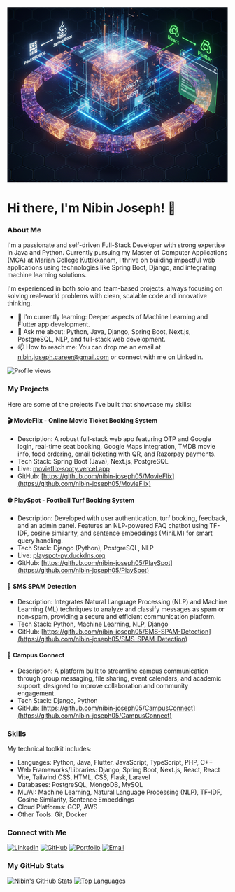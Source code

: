 <img src="https://github.com/nibin-joseph05/nibin-joseph05/blob/main/readme.png?raw=true" alt="Banner" style="width: 100%; height: 400px; object-fit: cover;"/>

# Hi there, I'm Nibin Joseph! 👋
 
### About Me

I'm a passionate and self-driven Full-Stack Developer with strong expertise in Java and Python. Currently pursuing my Master of Computer Applications (MCA) at Marian College Kuttikkanam, I thrive on building impactful web applications using technologies like Spring Boot, Django, and integrating machine learning solutions.

I'm experienced in both solo and team-based projects, always focusing on solving real-world problems with clean, scalable code and innovative thinking.

-   🌱 I'm currently learning: Deeper aspects of Machine Learning and Flutter app development.
-   💬 Ask me about: Python, Java, Django, Spring Boot, Next.js, PostgreSQL, NLP, and full-stack web development.
-   📫 How to reach me: You can drop me an email at nibin.joseph.career@gmail.com or connect with me on LinkedIn.

![Profile views](https://komarev.com/ghpvc/?username=nibin-joseph05&color=blue)

### My Projects

Here are some of the projects I've built that showcase my skills:

#### 🎬 MovieFlix - Online Movie Ticket Booking System
* Description: A robust full-stack web app featuring OTP and Google login, real-time seat booking, Google Maps integration, TMDB movie info, food ordering, email ticketing with QR, and Razorpay payments.
* Tech Stack: Spring Boot (Java), Next.js, PostgreSQL
* Live: [movieflix-sooty.vercel.app](https://movieflix-sooty.vercel.app)
* GitHub: [https://github.com/nibin-joseph05/MovieFlix](https://github.com/nibin-joseph05/MovieFlix)

#### ⚽ PlaySpot - Football Turf Booking System
* Description: Developed with user authentication, turf booking, feedback, and an admin panel. Features an NLP-powered FAQ chatbot using TF-IDF, cosine similarity, and sentence embeddings (MiniLM) for smart query handling.
* Tech Stack: Django (Python), PostgreSQL, NLP
* Live: [playspot-py.duckdns.org](http://playspot-py.duckdns.org)
* GitHub: [https://github.com/nibin-joseph05/PlaySpot](https://github.com/nibin-joseph05/PlaySpot)

#### 🧠 SMS SPAM Detection
* Description: Integrates Natural Language Processing (NLP) and Machine Learning (ML) techniques to analyze and classify messages as spam or non-spam, providing a secure and efficient communication platform.
* Tech Stack: Python, Machine Learning, NLP, Django
* GitHub: [https://github.com/nibin-joseph05/SMS-SPAM-Detection](https://github.com/nibin-joseph05/SMS-SPAM-Detection)

#### 🏫 Campus Connect
* Description: A platform built to streamline campus communication through group messaging, file sharing, event calendars, and academic support, designed to improve collaboration and community engagement.
* Tech Stack: Django, Python
* GitHub: [https://github.com/nibin-joseph05/CampusConnect](https://github.com/nibin-joseph05/CampusConnect)

### Skills

My technical toolkit includes:

* Languages: Python, Java, Flutter, JavaScript, TypeScript, PHP, C++
* Web Frameworks/Libraries: Django, Spring Boot, Next.js, React, React Vite, Tailwind CSS, HTML, CSS, Flask, Laravel
* Databases: PostgreSQL, MongoDB, MySQL
* ML/AI: Machine Learning, Natural Language Processing (NLP), TF-IDF, Cosine Similarity, Sentence Embeddings
* Cloud Platforms: GCP, AWS
* Other Tools: Git, Docker

### Connect with Me

[![LinkedIn](https://img.shields.io/badge/LinkedIn-%230077B5.svg?style=for-the-badge&logo=linkedin&logoColor=white)](https://linkedin.com/in/nibin-joseph05)
[![GitHub](https://img.shields.io/badge/GitHub-100000?style=for-the-badge&logo=github&logoColor=white)](https://github.com/nibin-joseph05)
[![Portfolio](https://img.shields.io/badge/Portfolio-FF5722?style=for-the-badge&logo=gohugo&logoColor=white)](https://nibin-joseph05.github.io/portfolio-nibin/)
[![Email](https://img.shields.io/badge/Email-D14836?style=for-the-badge&logo=gmail&logoColor=white)](mailto:nibin.joseph.career@gmail.com)

### My GitHub Stats

[![Nibin's GitHub Stats](https://github-readme-stats.vercel.app/api?username=nibin-joseph05&show_icons=true&theme=dark&include_all_commits=true&count_private=true)](https://github.com/anuraghazra/github-readme-stats)
[![Top Languages](https://github-readme-stats.vercel.app/api/top-langs/?username=nibin-joseph05&layout=compact&theme=dark)](https://github.com/anuraghazra/github-readme-stats)
